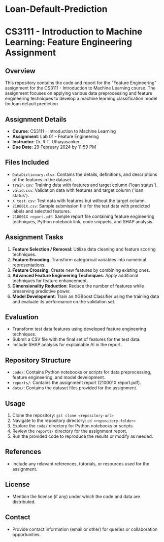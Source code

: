 # Loan-Default-Prediction
# CS3111 - Introduction to Machine Learning: Feature Engineering Assignment

## Overview
This repository contains the code and report for the "Feature Engineering" assignment for the CS3111 - Introduction to Machine Learning course. The assignment focuses on applying various data preprocessing and feature engineering techniques to develop a machine learning classification model for loan default prediction.

## Assignment Details
- **Course**: CS3111 - Introduction to Machine Learning
- **Assignment**: Lab 01 - Feature Engineering
- **Instructor**: Dr. R.T. Uthayasanker
- **Due Date**: 29 February 2024 by 11:59 PM

## Files Included
- `DataDictionary.xlsx`: Contains the details, definitions, and descriptions of the features in the dataset.
- `train.csv`: Training data with features and target column ('loan status').
- `valid.csv`: Validation data with features and target column ('loan status').
- `X test.csv`: Test data with features but without the target column.
- `210001X.csv`: Sample submission file for the test data with predicted labels and selected features.
- `210001X report.pdf`: Sample report file containing feature engineering techniques, Python notebook link, code snippets, and SHAP analysis.

## Assignment Tasks
1. **Feature Selection / Removal**: Utilize data cleaning and feature scoring techniques.
2. **Feature Encoding**: Transform categorical variables into numerical representations.
3. **Feature Crossing**: Create new features by combining existing ones.
4. **Advanced Feature Engineering Techniques**: Apply additional techniques for feature enhancement.
5. **Dimensionality Reduction**: Reduce the number of features while preserving predictive power.
6. **Model Development**: Train an XGBoost Classifier using the training data and evaluate its performance on the validation set.

## Evaluation
- Transform test data features using developed feature engineering techniques.
- Submit a CSV file with the final set of features for the test data.
- Include SHAP analysis for explainable AI in the report.

## Repository Structure
- `code/`: Contains Python notebooks or scripts for data preprocessing, feature engineering, and model development.
- `reports/`: Contains the assignment report (210001X report.pdf).
- `data/`: Contains the dataset files provided for the assignment.

## Usage
1. Clone the repository: `git clone <repository-url>`
2. Navigate to the repository directory: `cd <repository-folder>`
3. Explore the `code/` directory for Python notebooks or scripts.
4. Review the `reports/` directory for the assignment report.
5. Run the provided code to reproduce the results or modify as needed.

## References
- Include any relevant references, tutorials, or resources used for the assignment.

## License
- Mention the license (if any) under which the code and data are distributed.

## Contact
- Provide contact information (email or other) for queries or collaboration opportunities.

